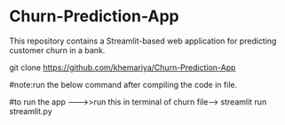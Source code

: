 # Churn-Prediction-App
This repository contains a Streamlit-based web application for predicting customer churn in a bank. 

git clone https://github.com/khemariya/Churn-Prediction-App

#note:run the below command after compiling the code in file.

#to run the app --->>run this in terminal of churn file--> streamlit run streamlit.py
